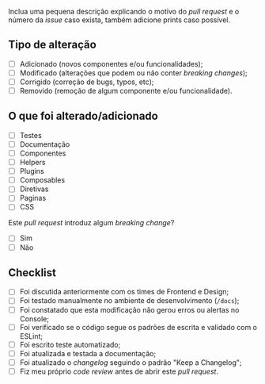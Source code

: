 <!-- PULL REQUEST TEMPLATE -->
<!-- (Altere de "[ ]" para "[x]" marcar o item.) -->

Inclua uma pequena descrição explicando o motivo do _pull request_ e o número da _issue_ caso exista, também adicione prints caso possível.

## Tipo de alteração

- [ ] Adicionado (novos componentes e/ou funcionalidades);
- [ ] Modificado (alterações que podem ou não conter _breaking changes_);
- [ ] Corrigido (correção de bugs, typos, etc);
- [ ] Removido (remoção de algum componente e/ou funcionalidade).

## O que foi alterado/adicionado
- [ ] Testes
- [ ] Documentação
- [ ] Componentes
- [ ] Helpers
- [ ] Plugins
- [ ] Composables
- [ ] Diretivas
- [ ] Paginas
- [ ] CSS

Este _pull request_ introduz algum _breaking change_?

- [ ] Sim
- [ ] Não

## Checklist

- [ ] Foi discutida anteriormente com os times de Frontend e Design;
- [ ] Foi testado manualmente no ambiente de desenvolvimento (`/docs`);
- [ ] Foi constatado que esta modificação não gerou erros ou alertas no Console;
- [ ] Foi verificado se o código segue os padrões de escrita e validado com o ESLint;
- [ ] Foi escrito teste automatizado;
- [ ] Foi atualizada e testada a documentação;
- [ ] Foi atualizado o _changelog_ seguindo o padrão "Keep a Changelog";
- [ ] Fiz meu próprio _code review_ antes de abrir este _pull request_.
